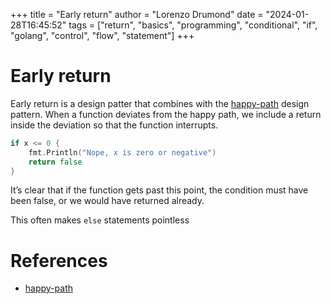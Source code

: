 +++
title = "Early return"
author = "Lorenzo Drumond"
date = "2024-01-28T16:45:52"
tags = ["return",  "basics",  "programming",  "conditional",  "if",  "golang",  "control",  "flow",  "statement"]
+++


# Early return
Early return is a design patter that combines with the [happy-path](/wiki/happy-path/) design pattern. When a function deviates from the happy path, we include a return inside the deviation so that the function interrupts.

```go
if x <= 0 {
    fmt.Println("Nope, x is zero or negative")
    return false
}
```

It’s clear that if the function gets past this point, the condition must have been false, or we would have returned already.


This often makes `else` statements pointless

# References
- [happy-path](/wiki/happy-path/)
